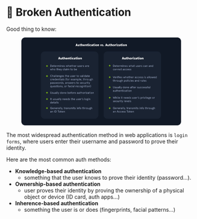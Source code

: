 # 🐫 Broken Authentication

Good thing to know:

<figure><img src="../../../.gitbook/assets/image (9) (1) (1) (1) (1).png" alt=""><figcaption></figcaption></figure>

The most widespread authentication method in web applications is `login forms`, where users enter their username and password to prove their identity.

Here are the most common auth methods:

* **Knowledge-based authentication**
  * something that the user knows to prove their identity (password...).
* **Ownership-based authentication**
  * user proves their identity by proving the ownership of a physical object or device (ID card, auth apps...)
* **Inherence-based authentication**
  * something the user is or does (fingerprints, facial patterns...)
